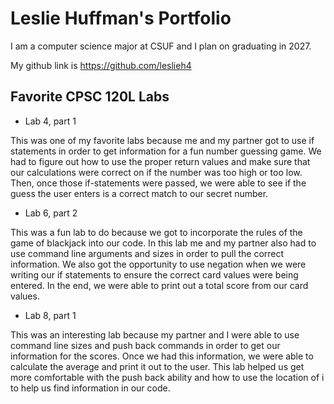 
# Leslie Huffman's Portfolio

I am a computer science major at CSUF and I plan on graduating in 2027.

My github link is https://github.com/leslieh4

## Favorite CPSC 120L Labs

* Lab 4, part 1 

This was one of my favorite labs because me and my partner got to use if statements in order to get information for a fun number guessing game. We had to figure out how to use the proper return values and make sure that our calculations were correct on if the number was too high or too low. Then, once those if-statements were passed, we were able to see if the guess the user enters is a correct match to our secret number. 

* Lab 6, part 2 

This was a fun lab to do because we got to incorporate the rules of the game of blackjack into our code. In this lab me and my partner also had to use command line arguments and sizes in order to pull the correct information. We also got the opportunity to use negation when we were writing our if statements to ensure the correct card values were being entered. In the end, we were able to print out a total score from our card values. 

* Lab 8, part 1 

This was an interesting lab because my partner and I were able to use command line sizes and push back commands in order to get our information for the scores. Once we had this information, we were able to calculate the average and print it out to the user. This lab helped us get more comfortable with the push back ability and how to use the location of i to help us find information in our code.  
